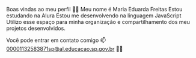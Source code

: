 
Boas vindas ao meu perfil 💙💙
Meu nome é Maria Eduarda Freitas
Estou estudando na Alura
Estou me desenvolvendo na linguagem JavaScript
Utilizo esse espaço para minha organização e compartilhamento dos meu projetos desenvolvidos.

Você pode entrar em contato comigo 📫
00001132583871sp@al.educacao.sp.gov.br 
💙💙
